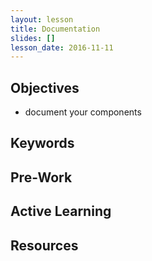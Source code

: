 ```yaml
---
layout: lesson
title: Documentation
slides: []
lesson_date: 2016-11-11
---
```


## Objectives

- document your components

## Keywords

## Pre-Work

## Active Learning

## Resources
